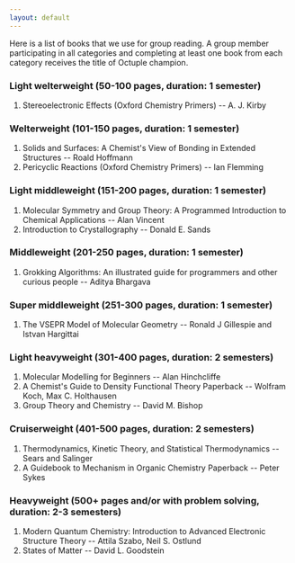 ```yaml
---
layout: default
---
```

Here is a list of books that we use for group reading. A group member participating in all categories and completing at least one book from each category receives the title of Octuple champion.

### Light welterweight (50-100 pages, duration: 1 semester)
1. Stereoelectronic Effects (Oxford Chemistry Primers) -- A. J. Kirby      

### Welterweight (101-150 pages, duration: 1 semester)
1. Solids and Surfaces: A Chemist's View of Bonding in Extended Structures -- Roald Hoffmann   
2. Pericyclic Reactions (Oxford Chemistry Primers) -- Ian Flemming

### Light middleweight (151-200 pages, duration: 1 semester)
1. Molecular Symmetry and Group Theory: A Programmed Introduction to Chemical Applications -- Alan Vincent   
2. Introduction to Crystallography -- Donald E. Sands   

### Middleweight (201-250 pages, duration: 1 semester)
1. Grokking Algorithms: An illustrated guide for programmers and other curious people -- Aditya Bhargava   

### Super middleweight (251-300 pages, duration: 1 semester)
1. The VSEPR Model of Molecular Geometry -- Ronald J Gillespie and Istvan Hargittai

### Light heavyweight (301-400 pages, duration: 2 semesters)
1. Molecular Modelling for Beginners -- Alan Hinchcliffe    
2. A Chemist's Guide to Density Functional Theory Paperback -- Wolfram Koch, Max C. Holthausen 
3. Group Theory and Chemistry -- David M. Bishop    

### Cruiserweight (401-500 pages, duration: 2 semesters)
1. Thermodynamics, Kinetic Theory, and Statistical Thermodynamics -- Sears and Salinger   
2. A Guidebook to Mechanism in Organic Chemistry Paperback -- Peter Sykes   

### Heavyweight (500+ pages and/or with problem solving, duration: 2-3 semesters) 
1. Modern Quantum Chemistry: Introduction to Advanced Electronic Structure Theory -- Attila Szabo, Neil S. Ostlund   
2. States of Matter -- David L. Goodstein   



